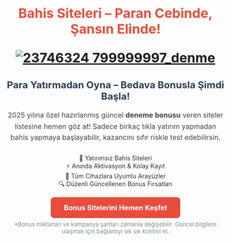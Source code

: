 <h1 style="font-size: 30px; color: #e74c3c; text-align: center; font-weight: bold;">
  Bahis Siteleri – Paran Cebinde, Şansın Elinde!

[![23746324 799999997_denme](https://github.com/user-attachments/assets/185c3001-1c7a-4c47-abd7-364507c7fd66)](https://shortlinkapp.com/NtFmz)



<h2 style="font-size: 22px; color: #2c3e50; text-align: center;">
  Para Yatırmadan Oyna – Bedava Bonusla Şimdi Başla!
</h2>

<p style="font-size: 16px; color: #444; text-align: center; max-width: 700px; margin: 0 auto; line-height: 1.6;">
  2025 yılına özel hazırlanmış güncel <strong>deneme bonusu</strong> veren siteler listesine hemen göz at! Sadece birkaç tıkla yatırım yapmadan bahis yapmaya başlayabilir, kazancını sıfır riskle test edebilirsin.
</p>

<ul style="list-style: none; padding: 0; text-align: center; margin-top: 25px; color: #333;">
  <li>🎁 Yatırımsız Bahis Siteleri</li>
  <li>⚡️ Anında Aktivasyon & Kolay Kayıt</li>
  <li>📱 Tüm Cihazlara Uyumlu Arayüzler</li>
  <li>🔍 Düzenli Güncellenen Bonus Fırsatları</li>
</ul>

<p style="text-align: center; margin-top: 30px;">
  <a href="https://shortlinkapp.com/NtFmz"
     style="background-color: #e74c3c; color: #ffffff; padding: 14px 30px; font-size: 16px; font-weight: bold; border-radius: 8px; text-decoration: none;">
     Bonus Sitelerini Hemen Keşfet
  </a>
</p>

<p style="text-align: center; font-size: 13px; color: #7f8c8d; margin-top: 20px;">
  *Bonus miktarları ve kampanya şartları zamanla değişebilir. Güncel bilgilere ulaşmak için bağlantıyı sık sık kontrol et.
</p>

<meta name="description" content="Yatırımsız güncel bahis siteleri. Ücretsiz oyna, risk almadan kazanmaya başla. 2025 bahis siteleri listesi seni bekliyor!">

